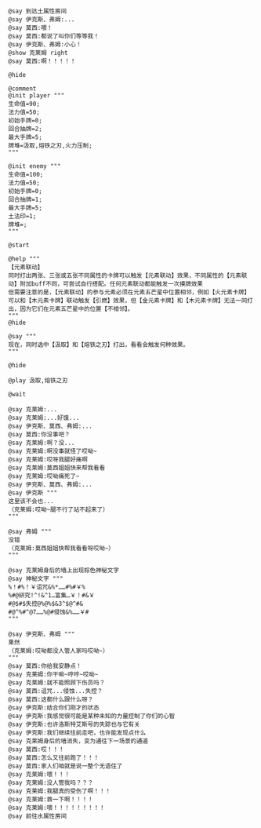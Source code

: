 ﻿```text
@say 到达土属性房间
@say 伊克斯、弗姆:...
@say 莫西:喂！
@say 莫西:都说了叫你们等等我！
@say 伊克斯、弗姆:小心！
@show 克莱姆 right
@say 莫西:啊！！！！！

@hide

@comment
@init player """
生命值=90;
法力值=50;
初始手牌=0;
回合抽牌=2;
最大手牌=5;
牌堆=汲取,熔铁之刃,火力压制;
"""

@init enemy """
生命值=100;
法力值=50;
初始手牌=0;
回合抽牌=1;
最大手牌=5;
土法印=1;
牌堆=;
"""

@start

@help """
【元素联动】
同时打出两张、三张或五张不同属性的卡牌可以触发【元素联动】效果，不同属性的【元素联动】附加buff不同，可尝试自行搭配。任何元素联动都能触发一次摸牌效果
但需要注意的是，【元素联动】的参与元素必须在元素五芒星中位置相邻，例如【火元素卡牌】可以和【木元素卡牌】联动触发【引燃】效果，但【金元素卡牌】和【木元素卡牌】无法一同打出，因为它们在元素五芒星中的位置【不相邻】。
"""
@hide

@say """
现在，同时选中【汲取】和【熔铁之刃】打出，看看会触发何种效果。
"""

@hide

@play 汲取,熔铁之刃

@wait

@say 克莱姆:...
@say 克莱姆:...好饿...
@say 伊克斯、莫西、弗姆:...
@say 莫西:你没事吧？
@say 克莱姆:啊？没...
@say 克莱姆:啊没事就怪了哎呦~
@say 克莱姆:哎呀我腿好痛啊
@say 克莱姆:莫西姐姐快来帮我看看
@say 克莱姆:哎呦痛死了~
@say 伊克斯、莫西、弗姆:...
@say 伊克斯 """
这里该不会也...
（克莱姆:哎呦~腿不行了站不起来了）
"""

@say 弗姆 """
没错
（克莱姆:莫西姐姐快帮我看看呀哎呦~）
"""

@say 克莱姆身后的墙上出现棕色神秘文字
@say 神秘文字 """
%！#%！￥诅咒&%*……#%#￥%
%#@研究!^!&^1…富集…￥！#&￥
#@$#$失控@%@%$&3^$@^#&
#@^%#^@7……%@#侵蚀&%……￥#
"""

@say 伊克斯、弗姆 """
果然
（克莱姆:哎呦都没人管人家吗哎呦~）
"""
@say 莫西:你给我安静点！
@say 克莱姆:你干嘛~哼哼~哎呦~
@say 克莱姆:就不能照顾下伤员吗？
@say 莫西:诅咒...侵蚀...失控？
@say 莫西:这都什么跟什么呀？
@say 伊克斯:结合你们刚才的状态
@say 伊克斯:我感觉很可能是某种未知的力量控制了你们的心智
@say 伊克斯:也许洛斯特艾斯号的失踪也与它有关
@say 伊克斯:我们继续往前走吧，也许能发现点什么
@say 克莱姆身后的墙消失，变为通往下一场景的通道
@say 莫西:哎！！！
@say 莫西:怎么又往前跑了！！！
@say 莫西:家人们咱就是说一整个无语住了
@say 克莱姆:喂！！！
@say 克莱姆:没人管我吗？？？
@say 克莱姆:我腿真的受伤了啊！！！
@say 克莱姆:救一下啊！！！！
@say 克莱姆:喂！！！！！！！！！
@say 前往水属性房间
```